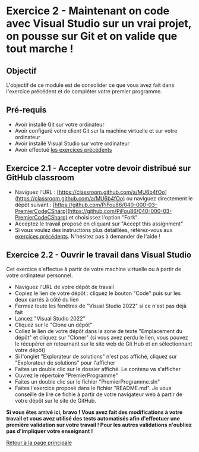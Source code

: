 # Exercice 2 - Maintenant on code avec Visual Studio sur un vrai projet, on pousse sur Git et on valide que tout marche !

## Objectif

L'objectif de ce module est de consolider ce que vous avez fait dans l'exercice précédent et de compléter votre premier programme.

## Pré-requis

- Avoir installé Git sur votre ordinateur
- Avoir configuré votre client Git sur la machine virtuelle et sur votre ordinateur
- Avoir installé Visual Studio sur votre ordinateur
- Avoir effectué [les exercices précédents](EXERCICES01.md)

## Exercice 2.1 - Accepter votre devoir distribué sur GitHub classroom

- Naviguez l'URL : [https://classroom.github.com/a/MU6b4fOo](https://classroom.github.com/a/MU6b4fOo) ou naviguez directement le dépôt suivant : [https://github.com/PiFou86/040-000-03-PremierCodeCSharp](https://github.com/PiFou86/040-000-03-PremierCodeCSharp) et choisissez l'option "Fork".
- Acceptez le travail proposé en cliquant sur "Accept this assignment"
- Si vous voulez des instructions plus détaillées, référez-vous aux [exercices précédents](EXERCICES01.md). N'hésitez pas à demander de l'aide !

## Exercice 2.2 - Ouvrir le travail dans Visual Studio

Cet exercice s'effectue à partir de votre machine virtuelle ou à partir de votre ordinateur personnel.

- Naviguez l'URL de votre dépôt de travail
- Copiez le lien de votre dépôt : cliquez le bouton "Code" puis sur les deux carrés à côté du lien
- Fermez toute les fenêtres de "Visual Studio 2022" si ce n'est pas déjà fait
- Lancez "Visual Studio 2022"
- Cliquez sur le "Clone un dépôt"
- Collez le lien de votre dépôt dans la zone de texte "Emplacement du dépôt" et cliquez sur "Cloner" (si vous avez perdu le lien, vous pouvez le récupérer en retournant sur le site web de Git Hub et en sélectionnant votre dépôt)
- Si l'onglet "Explorateur de solutions" n'est pas affiché, cliquez sur "Explorateur de solutions" pour l'afficher
- Faites un double clic sur le dossier affiché. Le contenu va s'afficher
- Ouvrez le répertoire "PremierProgramme"
- Faites un double clic sur le fichier "PremierProgramme.sln"
- Faites l'exercice proposé dans le fichier "README.md". Je vous conseille de lire ce fichie à partir de votre navigateur web à partir de votre dépôt sur le site de GitHub.

**Si vous êtes arrivé ici, bravo ! Vous avez fait des modifications à votre travail et vous avez utilisé des tests automatisés afin d'effectuer une première validation sur votre travail ! Pour les autres validations n'oubliez pas d'impliquer votre enseignant !**

[Retour à la page principale](README.md)
